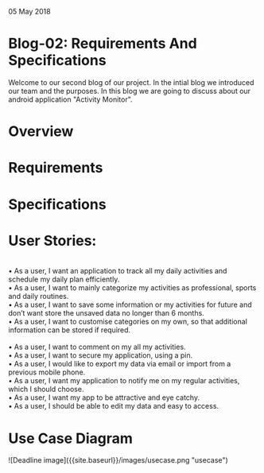 05 May 2018
<h1>Blog-02: Requirements And Specifications</h1>
Welcome to our second blog of our project. In the intial blog we introduced our team and the purposes. In this blog we are going to discuss about our android application "Activity Monitor". 
<h1>Overview</h1>











<h1>Requirements</h1>








<h1>Specifications</h1>










<h1>User Stories:</h1>

<br>•	As a user, I want an application to track all my daily activities and schedule my daily plan efficiently.
<br>•	As a user, I want to mainly categorize my activities as professional, sports and daily routines.
<br>•	As a user, I want to save some information or my activities for future and don’t want store the unsaved data no longer than 6 months.
<br>•	As a user, I want to customise categories on my own, so that additional information can be stored if required.</br>
<br>•	As a user, I want to comment on my all my activities.
<br>•	As a user, I want to secure my application, using a pin.
<br>•	As a user, I would like to export my data via email or import from a previous mobile phone.
<br>•	As a user, I want my application to notify me on my regular activities, which I should choose.
<br>•	As a user, I want my app to be attractive and eye catchy.
<br>•	As a user, I should be able to edit my data and easy to access.

<h1>Use Case Diagram</h1>
![Deadline image]({{site.baseurl}}/images/usecase.png "usecase")


<h1></h1>
